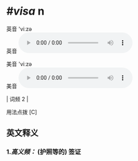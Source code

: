 # ***\#visa*** n
英音 'viːzə  
英音
<audio src="./media/visa-B.aac" controls="controls"></audio>

美音 'viːzə  
美音
<audio src="./media/visa.aac" controls="controls"></audio>



| 词频 2 |  

用法点拨  [C]

英文释义
---
### 1.*高义频：* **(护照等的) 签证**  



